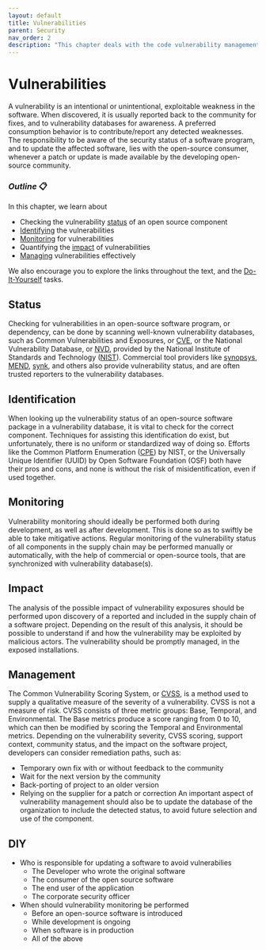```yaml
---
layout: default
title: Vulnerabilities
parent: Security
nav_order: 2
description: "This chapter deals with the code vulnerability management"
---
```


# Vulnerabilities

A vulnerability is an intentional or unintentional, exploitable weakness in the software. When discovered, it is usually reported back to the community for fixes, and to vulnerability databases for awareness. A preferred consumption behavior is to contribute/report any detected weaknesses. The responsibility to be aware of the security status of a software program, and to update the affected software, lies with the open-source consumer, whenever a patch or update is made available by the developing open-source community.

### _Outline_ 📋
In this chapter, we learn about
- Checking the vulnerability [status](#status) of an open source component
- [Identifying](#identification) the vulnerabilities
- [Monitoring](#monitoring) for vulnerabilities
- Quantifying the [impact](#impact) of vulnerabilities
- [Managing](#management) vulnerabilities effectively

We also encourage you to explore the links throughout the text, and the [Do-It-Yourself](#diy) tasks.

## Status

Checking for vulnerabilities in an open-source software program, or dependency, can be done by scanning well-known vulnerability databases, such as Common Vulnerabilities and Exposures, or [CVE](https://en.wikipedia.org/wiki/Common_Vulnerabilities_and_Exposures), or the National Vulnerability Database, or [NVD](https://nvd.nist.gov/), provided by the National Institute of Standards and Technology ([NIST](https://www.nist.gov/)). Commercial tool providers like [synopsys](https://www.synopsys.com/), [MEND](https://www.mend.io/), [synk](https://snyk.io/), and others also provide vulnerability status, and are often trusted reporters to the vulnerability databases.

## Identification

When looking up the vulnerability status of an open-source software package in a vulnerability database, it is vital to check for the correct component. Techniques for assisting this identification do exist, but unfortunately, there is no uniform or standardized way of doing so. Efforts like the Common Platform Enumeration ([CPE](https://nvd.nist.gov/products/cpe)) by NIST, or the Universally Unique Identifier (UUID) by Open Software Foundation (OSF) both have their pros and cons, and none is without the risk of misidentification, even if used together.

## Monitoring

Vulnerability monitoring should ideally be performed both during development, as well as after development. This is done so as to swiftly be able to take mitigative actions. Regular monitoring of the vulnerability status of all components in the supply chain may be performed manually or automatically, with the help of commercial or open-source tools, that are synchronized with vulnerability database(s).

## Impact

The analysis of the possible impact of vulnerability exposures should be performed upon discovery of a reported and included in the supply chain of a software project. Depending on the result of this analysis, it should be possible to understand if and how the vulnerability may be exploited by malicious actors. The vulnerability should be promptly managed, in the exposed installations.

## Management

The Common Vulnerability Scoring System, or [CVSS](https://www.first.org/cvss/), is a method used to supply a qualitative measure of the severity of a vulnerability. CVSS is not a measure of risk. CVSS consists of three metric groups: Base, Temporal, and Environmental. The Base metrics produce a score ranging from 0 to 10, which can then be modified by scoring the Temporal and Environmental metrics. Depending on the vulnerability severity, CVSS scoring, support context, community status, and the impact on the software project, developers can consider remediation paths, such as:
- Temporary own fix with or without feedback to the community
- Wait for the next version by the community
- Back-porting of project to an older version
- Relying on the supplier for a patch or correction
An important aspect of vulnerability management should also be to update the database of the organization to include the detected status, to avoid future selection and use of the component.

## DIY

- Who is responsible for updating a software to avoid vulnerabilies
  - The Developer who wrote the original software
  - The consumer of the open source software
  - The end user of the application
  - The corporate security officer
- When should vulnerability monitoring be performed
  - Before an open-source software is introduced
  - While development is ongoing
  - When software is in production
  - All of the above
